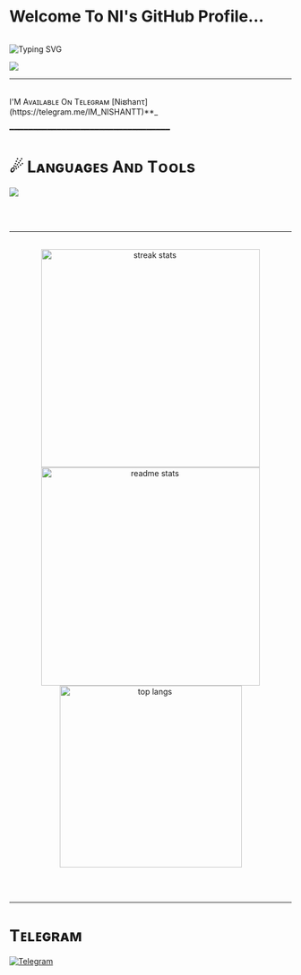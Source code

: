  # Welcome To NI's GitHub Profile...
<p align="center">
  <a href="https://github.com/NIXBOTZ/readme-typing-svg">

</a>
</p>
<p align="Right"> <img 
<h1 align="center">
          

</h1>

![Typing SVG](https://readme-typing-svg.herokuapp.com/?lines=Hello+My+Name+is+Nishant+;You+can+see+the+bots+made+by+me+by+going+to+Telegram;Thanks+For+Visiting+Github+Profile+!!;)
</p>

<img src="https://user-images.githubusercontent.com/73097560/115834477-dbab4500-a447-11eb-908a-139a6edaec5c.gif">

<hr/>
<br>
I'M Aᴠᴀɪʟᴀʙʟᴇ Oɴ Tᴇʟᴇɢʀᴀᴍ [NᎥຮhanτ](https://telegram.me/IM_NISHANTT)**_

━━━━━━━━━━━━━━━━━━━━━━━━━━━━━━━━━━


# ☄ Lᴀɴɢᴜᴀɢᴇs Aɴᴅ Tᴏᴏʟs 
<img src="https://skillicons.dev/icons?i=html,css,github,java,nodejs,python,javascript,heroku, pyrogram, telethon, git,r" />

<br/><br/>
<hr/>
<br>
<div align=center>
  <img width=390 src="https://github-readme-streak-stats.herokuapp.com?user=NIXBOTZ &count_public=true&theme=react&border_radius=10" alt="streak stats"/>
  <img width=390 src="https://github-readme-stats.vercel.app/api?username=NIXBOTZ &count_public=true&show_icons=true&theme=react&rank_icon=github&border_radius=10" alt="readme stats" />
  <br/>
  <img width=325 align="center" src="https://github-readme-stats.vercel.app/api/top-langs/?username=NIXBOTZ &hide=HTML&langs_count=8&layout=compact&theme=react&border_radius=10&size_weight=0.5&count_weight=0.5&exclude_repo=github-readme-stats" alt="top langs" />
</div>

<br/><br/>

<hr/>

# Tᴇʟᴇɢʀᴀᴍ
<p align="left">
<a href="https://telegram.me/NIXBOTZ"><img alt="Telegram" src="https://img.shields.io/badge/NIXBOTZ-2CA5E0?style=for-the-badge&logo=telegram&logoColor=white"/></a>
</p>

</div>
